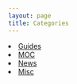 ```yaml
---
layout: page
title: Categories
---
```


<li><a href="/categories/guides">Guides</a></li>
<li><a href="/categories/moc">MOC</a></li>
<li><a href="/categories/news">News</a></li>
<li><a href="/categories/misc">Misc</a></li>